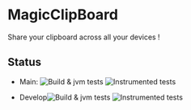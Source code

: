 # MagicClipBoard

Share your clipboard across all your devices !

## Status
- Main: ![Build & jvm tests](https://github.com/michaelheiniger/MagicClipBoard/actions/workflows/jvm-tests.yml/badge.svg?branch=main) ![Instrumented tests](https://github.com/michaelheiniger/MagicClipBoard/actions/workflows/instrumented-tests.yml/badge.svg?branch=main)

- Develop![Build & jvm tests](https://github.com/michaelheiniger/MagicClipBoard/actions/workflows/jvm-tests.yml/badge.svg?branch=develop) ![Instrumented tests](https://github.com/michaelheiniger/MagicClipBoard/actions/workflows/instrumented-tests.yml/badge.svg?branch=develop)


